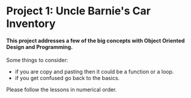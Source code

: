 # Project 1: Uncle Barnie's Car Inventory 
#### This project addresses a few of the big concepts with Object Oriented Design and Programming.

Some things to consider:
  - if you are copy and pasting then it could be a function or a loop.
  - if you get confused go back to the basics.

Please follow the lessons in numerical order.

